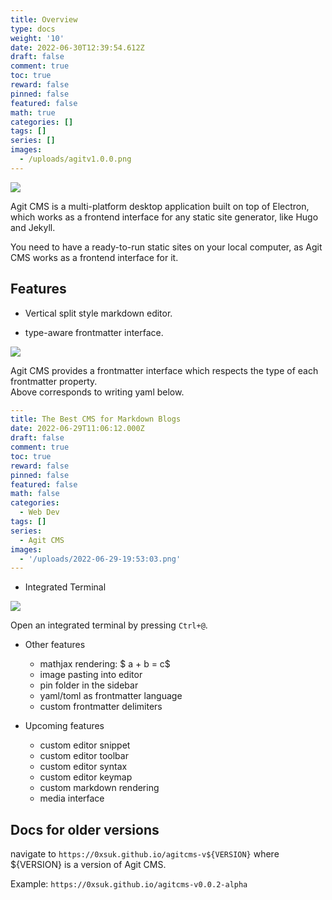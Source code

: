 ```yaml
---
title: Overview
type: docs
weight: '10'
date: 2022-06-30T12:39:54.612Z
draft: false
comment: true
toc: true
reward: false
pinned: false
featured: false
math: true
categories: []
tags: []
series: []
images:
  - /uploads/agitv1.0.0.png
---
```

![](/uploads/agitv1.0.0.png)

Agit CMS is a multi-platform desktop application built on top of Electron, which works as a frontend interface for any static site generator, like Hugo and Jekyll.  

You need to have a ready-to-run static sites on your local computer, as Agit CMS works as a frontend interface for it. 

## Features
- Vertical split style markdown editor.

- type-aware frontmatter interface.

![](/uploads/frontmatterv1.0.0.png)


Agit CMS provides a frontmatter interface which respects the type of each frontmatter property.  
Above corresponds to writing yaml below.
```yaml
---
title: The Best CMS for Markdown Blogs
date: 2022-06-29T11:06:12.000Z
draft: false
comment: true
toc: true
reward: false
pinned: false
featured: false
math: false
categories:
  - Web Dev
tags: []
series:
  - Agit CMS
images:
  - '/uploads/2022-06-29-19:53:03.png'
---
```

- Integrated Terminal

![](/uploads/interv1.0.0.png)


Open an integrated terminal by pressing `Ctrl+@`.

- Other features
  -  mathjax rendering: $ a + b = c$
  -  image pasting into editor
  -  pin folder in the sidebar
  -  yaml/toml as frontmatter language
  -  custom frontmatter delimiters

- Upcoming features
  - custom editor snippet
  - custom editor toolbar
  - custom editor syntax
  - custom editor keymap
  - custom markdown rendering
  - media interface

## Docs for older versions

navigate to `https://0xsuk.github.io/agitcms-v${VERSION}` where ${VERSION} is a version of Agit CMS.

Example: `https://0xsuk.github.io/agitcms-v0.0.2-alpha`

